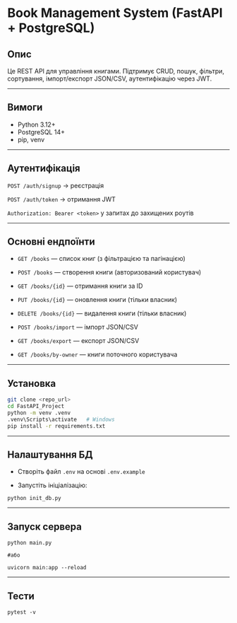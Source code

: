 #  Book Management System (FastAPI + PostgreSQL)

## Опис
Це REST API для управління книгами. Підтримує CRUD, пошук, фільтри, сортування, імпорт/експорт JSON/CSV, аутентифікацію через JWT.

---

## Вимоги
- Python 3.12+
- PostgreSQL 14+
- pip, venv

---
## Аутентифікація

`POST /auth/signup` → реєстрація

`POST /auth/token` → отримання JWT

`Authorization: Bearer <token>` у запитах до захищених роутів

---
## Основні ендпоїнти

- `GET /books` — список книг (з фільтрацією та пагінацією)


- `POST /books` — створення книги (авторизований користувач)


- `GET /books/{id}` — отримання книги за ID


- `PUT /books/{id}` — оновлення книги (тільки власник)


- `DELETE /books/{id}` — видалення книги (тільки власник)


- `POST /books/import` — імпорт JSON/CSV


- `GET /books/export` — експорт JSON/CSV


- `GET /books/by-owner` — книги поточного користувача

---
##  Установка
```bash
git clone <repo_url>
cd FastAPI_Project
python -m venv .venv
.venv\Scripts\activate   # Windows
pip install -r requirements.txt
```
---
## Налаштування БД

- Створіть файл `.env` на основі `.env.example`


- Запустіть ініціалізацію:
```
python init_db.py
```
---

## Запуск сервера

```
python main.py

#або

uvicorn main:app --reload
```

---
## Тести

```
pytest -v
```


